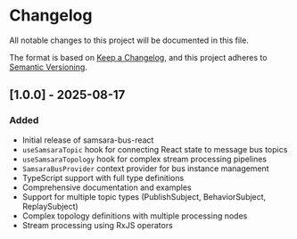 # Changelog

All notable changes to this project will be documented in this file.

The format is based on [Keep a Changelog](https://keepachangelog.com/en/1.0.0/),
and this project adheres to [Semantic Versioning](https://semver.org/spec/v2.0.0.html).

## [1.0.0] - 2025-08-17

### Added
- Initial release of samsara-bus-react
- `useSamsaraTopic` hook for connecting React state to message bus topics
- `useSamsaraTopology` hook for complex stream processing pipelines
- `SamsaraBusProvider` context provider for bus instance management
- TypeScript support with full type definitions
- Comprehensive documentation and examples
- Support for multiple topic types (PublishSubject, BehaviorSubject, ReplaySubject)
- Complex topology definitions with multiple processing nodes
- Stream processing using RxJS operators
